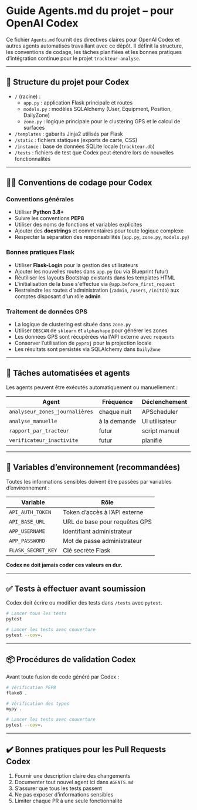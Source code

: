 # Guide Agents.md du projet – pour OpenAI Codex

Ce fichier `Agents.md` fournit des directives claires pour OpenAI Codex et autres agents automatisés travaillant avec ce dépôt. Il définit la structure, les conventions de codage, les tâches planifiées et les bonnes pratiques d’intégration continue pour le projet `trackteur-analyse`.

---

## 📁 Structure du projet pour Codex

- `/` (racine) :
  - `app.py` : application Flask principale et routes
  - `models.py` : modèles SQLAlchemy (User, Equipment, Position, DailyZone)
  - `zone.py` : logique principale pour le clustering GPS et le calcul de surfaces
- `/templates` : gabarits Jinja2 utilisés par Flask
- `/static` : fichiers statiques (exports de carte, CSS)
- `/instance` : base de données SQLite locale (`trackteur.db`)
- `/tests` : fichiers de test que Codex peut étendre lors de nouvelles fonctionnalités

---

## 🧑‍💻 Conventions de codage pour Codex

### Conventions générales

- Utiliser **Python 3.8+**
- Suivre les conventions **PEP8**
- Utiliser des noms de fonctions et variables explicites
- Ajouter des **docstrings** et commentaires pour toute logique complexe
- Respecter la séparation des responsabilités (`app.py`, `zone.py`, `models.py`)

### Bonnes pratiques Flask

- Utiliser **Flask-Login** pour la gestion des utilisateurs
- Ajouter les nouvelles routes dans `app.py` (ou via Blueprint futur)
- Réutiliser les layouts Bootstrap existants dans les templates HTML
- L'initialisation de la base s'effectue via `@app.before_first_request`
- Restreindre les routes d'administration (`/admin`, `/users`, `/initdb`)
  aux comptes disposant d'un rôle **admin**

### Traitement de données GPS

- La logique de clustering est située dans `zone.py`
- Utiliser `DBSCAN` de `sklearn` et `alphashape` pour générer les zones
- Les données GPS sont récupérées via l'API externe avec `requests`
- Conserver l’utilisation de `pyproj` pour la projection locale
- Les résultats sont persistés via SQLAlchemy dans `DailyZone`

---

## 🔄 Tâches automatisées et agents

Les agents peuvent être exécutés automatiquement ou manuellement :

| Agent                      | Fréquence        | Déclenchement |
|----------------------------|------------------|----------------|
| `analyseur_zones_journalières` | chaque nuit      | APScheduler    |
| `analyse_manuelle`         | à la demande     | UI utilisateur |
| `rapport_par_tracteur`     | futur            | script manuel  |
| `verificateur_inactivite`  | futur            | planifié       |

---

## 🔐 Variables d’environnement (recommandées)

Toutes les informations sensibles doivent être passées par variables d’environnement :

| Variable              | Rôle                                |
|-----------------------|--------------------------------------|
| `API_AUTH_TOKEN`      | Token d’accès à l’API externe        |
| `API_BASE_URL`        | URL de base pour requêtes GPS        |
| `APP_USERNAME`        | Identifiant administrateur           |
| `APP_PASSWORD`        | Mot de passe administrateur          |
| `FLASK_SECRET_KEY`    | Clé secrète Flask                    |

**Codex ne doit jamais coder ces valeurs en dur.**

---

## ✅ Tests à effectuer avant soumission

Codex doit écrire ou modifier des tests dans `/tests` avec `pytest`.

```bash
# Lancer tous les tests
pytest

# Lancer les tests avec couverture
pytest --cov=.
```

---

## 📦 Procédures de validation Codex

Avant toute fusion de code généré par Codex :

```bash
# Vérification PEP8
flake8 .

# Vérification des types
mypy .

# Lancer les tests avec couverture
pytest --cov=.
```

---

## ✔️ Bonnes pratiques pour les Pull Requests Codex

1. Fournir une description claire des changements
2. Documenter tout nouvel agent ici dans `AGENTS.md`
3. S’assurer que tous les tests passent
4. Ne pas exposer d’informations sensibles
5. Limiter chaque PR à une seule fonctionnalité
